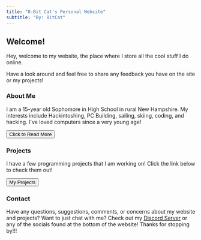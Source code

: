 ```yaml
---
title: "8-Bit Cat's Personal Website"
subtitle: "By: 8itCat"
---
```


## Welcome!

Hey, welcome to my website, the place where I store all the cool stuff I do online.

Have a look around and feel free to share any feedback you have on the site or my projects!

### About Me

I am a 15-year old Sophomore in High School in rural New Hampshire. My interests include Hackintoshing, PC Building, sailing, skiing, coding, and hacking.
I've loved computers since a very young age!

<form>
  <button class="btn btn-primary" formaction="https://8itcat.github.io/About-Me/">Click to Read More</button>
</form>

### Projects

I have a few programming projects that I am working on! Click the link below to check them out!

<form>
  <button class="btn btn-primary" formaction="https://8itcat.github.io/projects/">My Projects</button>
</form>


### Contact

Have any questions, suggestions, comments, or concerns about my website and projects? Want to just chat with me? Check out my [Discord Server](https://discord.gg/5AQjAnNKYd) or any of the socials found at the bottom of the website!
Thanks for stopping by!!!
